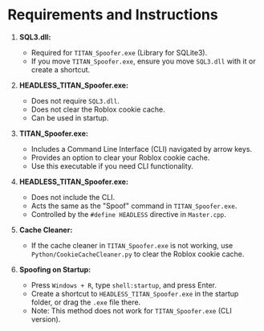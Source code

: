 # Requirements and Instructions

1. **SQL3.dll:**
   - Required for `TITAN_Spoofer.exe` (Library for SQLite3).
   - If you move `TITAN_Spoofer.exe`, ensure you move `SQL3.dll` with it or create a shortcut.

2. **HEADLESS_TITAN_Spoofer.exe:**
   - Does not require `SQL3.dll`.
   - Does not clear the Roblox cookie cache.
   - Can be used in startup.

3. **TITAN_Spoofer.exe:**
   - Includes a Command Line Interface (CLI) navigated by arrow keys.
   - Provides an option to clear your Roblox cookie cache.
   - Use this executable if you need CLI functionality.

4. **HEADLESS_TITAN_Spoofer.exe:**
   - Does not include the CLI.
   - Acts the same as the "Spoof" command in `TITAN_Spoofer.exe`.
   - Controlled by the `#define HEADLESS` directive in `Master.cpp`.

5. **Cache Cleaner:**
   - If the cache cleaner in `TITAN_Spoofer.exe` is not working, use `Python/CookieCacheCleaner.py` to clear the Roblox cookie cache.

6. **Spoofing on Startup:**
   - Press `Windows + R`, type `shell:startup`, and press Enter.
   - Create a shortcut to `HEADLESS_TITAN_Spoofer.exe` in the startup folder, or drag the `.exe` file there.
   - Note: This method does not work for `TITAN_Spoofer.exe` (CLI version).